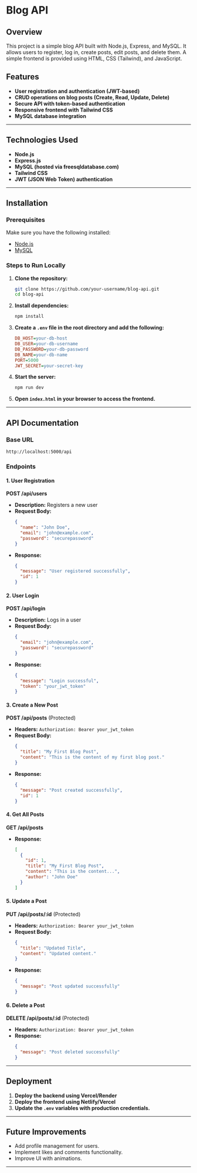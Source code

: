 # Blog API

## Overview
This project is a simple blog API built with Node.js, Express, and MySQL. It allows users to register, log in, create posts, edit posts, and delete them. A simple frontend is provided using HTML, CSS (Tailwind), and JavaScript.

## Features
- **User registration and authentication (JWT-based)**
- **CRUD operations on blog posts (Create, Read, Update, Delete)**
- **Secure API with token-based authentication**
- **Responsive frontend with Tailwind CSS**
- **MySQL database integration**

---

## Technologies Used
- **Node.js**
- **Express.js**
- **MySQL (hosted via freesqldatabase.com)**
- **Tailwind CSS**
- **JWT (JSON Web Token) authentication**

---

## Installation

### Prerequisites
Make sure you have the following installed:
- [Node.js](https://nodejs.org/)
- [MySQL](https://www.mysql.com/)

### Steps to Run Locally

1. **Clone the repository:**
   ```bash
   git clone https://github.com/your-username/blog-api.git
   cd blog-api
   ```

2. **Install dependencies:**
   ```bash
   npm install
   ```

3. **Create a `.env` file in the root directory and add the following:**
   ```ini
   DB_HOST=your-db-host
   DB_USER=your-db-username
   DB_PASSWORD=your-db-password
   DB_NAME=your-db-name
   PORT=5000
   JWT_SECRET=your-secret-key
   ```

4. **Start the server:**
   ```bash
   npm run dev
   ```

5. **Open `index.html` in your browser to access the frontend.**

---

## API Documentation

### Base URL
```
http://localhost:5000/api
```

### Endpoints

#### 1. User Registration
**POST /api/users**
- **Description:** Registers a new user
- **Request Body:**
  ```json
  {
    "name": "John Doe",
    "email": "john@example.com",
    "password": "securepassword"
  }
  ```
- **Response:**
  ```json
  {
    "message": "User registered successfully",
    "id": 1
  }
  ```

#### 2. User Login
**POST /api/login**
- **Description:** Logs in a user
- **Request Body:**
  ```json
  {
    "email": "john@example.com",
    "password": "securepassword"
  }
  ```
- **Response:**
  ```json
  {
    "message": "Login successful",
    "token": "your_jwt_token"
  }
  ```

#### 3. Create a New Post
**POST /api/posts** (Protected)
- **Headers:** `Authorization: Bearer your_jwt_token`
- **Request Body:**
  ```json
  {
    "title": "My First Blog Post",
    "content": "This is the content of my first blog post."
  }
  ```
- **Response:**
  ```json
  {
    "message": "Post created successfully",
    "id": 1
  }
  ```

#### 4. Get All Posts
**GET /api/posts**
- **Response:**
  ```json
  [
    {
      "id": 1,
      "title": "My First Blog Post",
      "content": "This is the content...",
      "author": "John Doe"
    }
  ]
  ```

#### 5. Update a Post
**PUT /api/posts/:id** (Protected)
- **Headers:** `Authorization: Bearer your_jwt_token`
- **Request Body:**
  ```json
  {
    "title": "Updated Title",
    "content": "Updated content."
  }
  ```
- **Response:**
  ```json
  {
    "message": "Post updated successfully"
  }
  ```

#### 6. Delete a Post
**DELETE /api/posts/:id** (Protected)
- **Headers:** `Authorization: Bearer your_jwt_token`
- **Response:**
  ```json
  {
    "message": "Post deleted successfully"
  }
  ```

---

## Deployment

1. **Deploy the backend using Vercel/Render**
2. **Deploy the frontend using Netlify/Vercel**
3. **Update the `.env` variables with production credentials.**

---

## Future Improvements
- Add profile management for users.
- Implement likes and comments functionality.
- Improve UI with animations.

---



